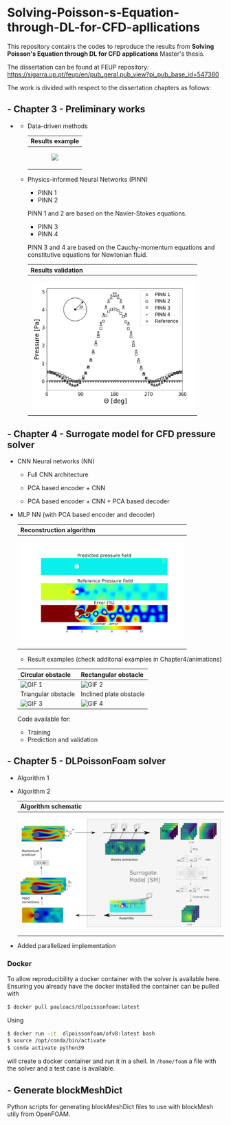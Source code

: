 # Solving-Poisson-s-Equation-through-DL-for-CFD-apllications

This repository contains the codes to reproduce the results from **Solving Poisson's Equation through DL for CFD applications** Master's thesis.

The dissertation can be found at FEUP repository: https://sigarra.up.pt/feup/en/pub_geral.pub_view?pi_pub_base_id=547360


The work is divided with respect to the dissertation chapters as follows:

## - **Chapter 3** - Preliminary works
- 
  - Data-driven methods

	|                 Results example                 |
	| ---------------------------------------------------------- |
	| <p align="center"><img src="Chapter3/animations/p_movie.gif" width="380"></p> |

  - Physics-informed Neural Networks (PINN)

    - PINN 1
    - PINN 2

    PINN 1 and 2 are based on the Navier-Stokes equations.

    - PINN 3
    - PINN 4

    PINN 3 and 4 are based on the Cauchy-momentum equations and constitutive equations for Newtonian fluid.

	|                 Results validation               |
	| ---------------------------------------------------------- |
	| <p align="center"><img src="Chapter3/plot_pressure.png" width="380"></p> |

## - **Chapter 4** - Surrogate model for CFD pressure solver

  - CNN Neural networks (NN)
    - Full CNN architecture

    - PCA based encoder + CNN
    - PCA based encoder + CNN + PCA based decoder

  - MLP NN (with PCA based encoder and decoder)
    
	|                  Reconstruction algorithm                  |
	| ---------------------------------------------------------- |
	| <p align="center"><img src="Chapter4/animations/reconstruction.gif" width="380" alt="Reconstruction algorithm"></p> |
	
	  - Result examples (check additonal examples in Chapter4/animations)
	
	| Circular obstacle                         | Rectangular obstacle                        |
	| ------------------------------ | ------------------------------ |
	| ![GIF 1](Chapter4/animations/cil0.gif) | ![GIF 2](Chapter4/animations/rect0.gif) |
	| Triangular obstacle                         | Inclined plate obstacle                       |
	| ![GIF 3](Chapter4/animations/tria0.gif) | ![GIF 4](Chapter4/animations/placa0.gif) |

	Code available for:
	- Training 
	- Prediction and validation
 
## - **Chapter 5** - DLPoissonFoam solver

  - Algorithm 1

  - Algorithm 2

	|                 Algorithm schematic                |
	| ---------------------------------------------------------- |
	| <p align="center"><img src="Chapter5/alg2_schematic.png"></p> |

  - Added parallelized implementation

  ### Docker
  
  To allow reproducibility a docker container with the solver is available here. Ensuring you already have the docker installed the container can be pulled with
  
  ```sh
  $ docker pull pauloacs/dlpoissonfoam:latest
  ```
  
  Using 
  
  ```sh
  $ docker run -it  dlpoissonfoam/ofv8:latest bash
  $ source /opt/conda/bin/activate
  $ conda activate python39
  ```
  will create a docker container and run it in a shell. In `/home/foam` a file with the solver and a test case is available. 
  
## - Generate blockMeshDict

Python scripts for generating blockMeshDict files to use with blockMesh utily from OpenFOAM.

